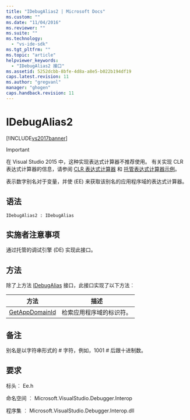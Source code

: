 ```yaml
---
title: "IDebugAlias2 | Microsoft Docs"
ms.custom: ""
ms.date: "11/04/2016"
ms.reviewer: ""
ms.suite: ""
ms.technology: 
  - "vs-ide-sdk"
ms.tgt_pltfrm: ""
ms.topic: "article"
helpviewer_keywords: 
  - "IDebugAlias2 接口"
ms.assetid: 5252dcbb-8bfe-4d8a-a8e5-b022b194df19
caps.latest.revision: 11
ms.author: "gregvanl"
manager: "ghogen"
caps.handback.revision: 11
---
```

# IDebugAlias2
[!INCLUDE[vs2017banner](../../../code-quality/includes/vs2017banner.md)]

> [!IMPORTANT]
>  在 Visual Studio 2015 中，这种实现表达式计算器不推荐使用。 有关实现 CLR 表达式计算器的信息，请参阅 [CLR 表达式计算器](https://github.com/Microsoft/ConcordExtensibilitySamples/wiki/CLR-Expression-Evaluators) 和 [托管表达式计算器示例](https://github.com/Microsoft/ConcordExtensibilitySamples/wiki/Managed-Expression-Evaluator-Sample)。  
  
 表示数字别名对于变量，并使 \(EE\) 来获取该别名的应用程序域的表达式计算器。  
  
## 语法  
  
```  
IDebugAlias2 : IDebugAlias  
```  
  
## 实施者注意事项  
 通过托管的调试引擎 \(DE\) 实现此接口。  
  
## 方法  
 除了上方法 [IDebugAlias](../../../extensibility/debugger/reference/idebugalias.md) 接口，此接口实现了以下方法︰  
  
|方法|描述|  
|--------|--------|  
|[GetAppDomainId](../../../extensibility/debugger/reference/idebugalias2-getappdomainid.md)|检索应用程序域的标识符。|  
  
## 备注  
 别名是以字符串形式的 \# 字符，例如，1001 \# 后跟十进制数。  
  
## 要求  
 标头︰ Ee.h  
  
 命名空间 ︰ Microsoft.VisualStudio.Debugger.Interop  
  
 程序集 ︰ Microsoft.VisualStudio.Debugger.Interop.dll